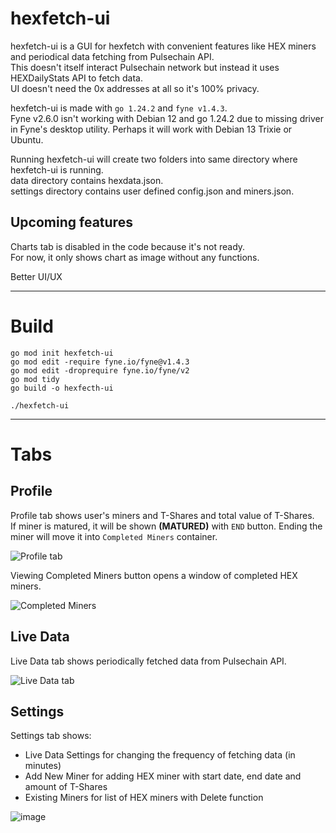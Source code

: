 # hexfetch-ui

hexfetch-ui is a GUI for hexfetch with convenient features like HEX miners and periodical data fetching from Pulsechain API.   
This doesn't itself interact Pulsechain network but instead it uses HEXDailyStats API to fetch data.   
UI doesn't need the 0x addresses at all so it's 100% privacy.

hexfetch-ui is made with `go 1.24.2` and ``fyne v1.4.3``.   
Fyne v2.6.0 isn't working with Debian 12 and go 1.24.2 due to missing driver in Fyne's desktop utility. Perhaps it will work with Debian 13 Trixie or Ubuntu.

Running hexfetch-ui will create two folders into same directory where hexfetch-ui is running.   
data directory contains hexdata.json.  
settings directory contains user defined config.json and miners.json.

## Upcoming features
Charts tab is disabled in the code because it's not ready.   
For now, it only shows chart as image without any functions.

Better UI/UX

---

# Build
```
go mod init hexfetch-ui
go mod edit -require fyne.io/fyne@v1.4.3
go mod edit -droprequire fyne.io/fyne/v2
go mod tidy
go build -o hexfecth-ui

./hexfetch-ui
```
---

# Tabs

## Profile
Profile tab shows user's miners and T-Shares and total value of T-Shares.   
If miner is matured, it will be shown **(MATURED)** with `END` button. Ending the miner will move it into `Completed Miners` container.

![Profile tab](https://github.com/user-attachments/assets/fa38be4d-b562-4b04-8eeb-4f72059534ed)   

Viewing Completed Miners button opens a window of completed HEX miners.

![Completed Miners](https://github.com/user-attachments/assets/320e3c1c-4946-4cb0-9c4f-d320369ebb98)


## Live Data
Live Data tab shows periodically fetched data from Pulsechain API.

![Live Data tab](https://github.com/user-attachments/assets/d8cbe7d5-4343-427a-a190-483e9370abf2)


## Settings
Settings tab shows:  
  - Live Data Settings for changing the frequency of fetching data (in minutes)  
  - Add New Miner for adding HEX miner with start date, end date and amount of T-Shares  
  - Existing Miners for list of HEX miners with Delete function  

![image](https://github.com/user-attachments/assets/93a7477c-cbb9-4523-8081-5c4eb236aa34)

